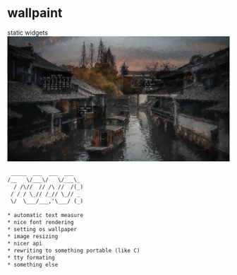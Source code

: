 # wallpaint
static widgets
![preview](https://github.com/cutplane1/tinythings/blob/master/wallpaint/out.png)
```
 _____  ___  ___  ___   
/__   \/___\/   \/___\_ 
  / /\//  // /\ //  /(_)
 / / / \_// /_// \_// _ 
 \/  \___/___,'\___/ (_)

* automatic text measure
* nice font rendering
* setting os wallpaper
* image resizing
* nicer api
* rewriting to something portable (like C)
* tty formating
* something else
```